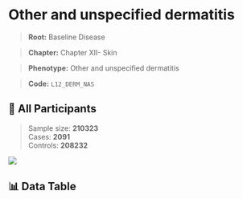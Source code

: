 # Other and unspecified dermatitis

> **Root:** Baseline Disease  

> **Chapter:** Chapter XII- Skin  

> **Phenotype:** Other and unspecified dermatitis  

> **Code:** `L12_DERM_NAS`

## 🧪 All Participants  
> Sample size: **210323**  
> Cases: **2091**  
> Controls: **208232**
<img src="/Sensitive/Figures/ALL/Incidence/L12_DERM_NAS.png"/>

## 📊 Data Table
<CsvTableMRF src="/Sensitive/Data/ALL/Incidence/COX_L12_DERM_NAS.csv"/>

